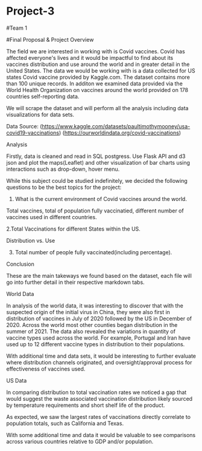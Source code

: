 # Project-3
#Team 1

#Final Proposal & Project Overview

The field we are interested in working with is Covid vaccines. Covid has affected everyone's lives and it would be impactful to find about its vaccines distribution and use around the world and in greater detail in the United States. The data we would be working with is a data collected for US states Covid vaccine provided by Kaggle.com. The dataset contains more than 100 unique records. In additon we examined data provided via the World Health Organization on vaccines around the world provided on 178 countries self-reporting data. 

We will scrape the dataset and will perform all the analysis including data visualizations for data sets. 

Data Source: (https://www.kaggle.com/datasets/paultimothymooney/usa-covid19-vaccinations)
             (https://ourworldindata.org/covid-vaccinations)

Analysis

Firstly, data is cleaned and read in SQL postgress. Use Flask API and d3 json and plot the maps(Leaflet) and other visualization of bar charts 
using interactions such as drop-down, hover menu.

While this subject could be studied indefinitely, we decided the following questions to be the best topics for the project:

1. What is the current environment of Covid vaccines around the world. 

  Total vaccines, total of population fully vaccinatied, different number of vaccines used in different countries. 

2.Total Vaccinations for different States within the US.

  Distribution vs. Use 

3. Total number of people fully vaccinated(including percentage).


Conclusion


These are the main takeways we found based on the dataset, each file will go into further detail in their respective markdown tabs.

World Data

In analysis of the world data, it was interesting to discover that with the suspected origin of the initial virus in China, they were also first in distribution of vaccines in July of 2020 followed by the US in December of 2020. Across the world most other counties began distribution in the summer of 2021. The data also revealed the variations in quantity of vaccine types used across the world. For example, Portugal and Iran have used up to 12 different vaccine types in distribution to their populations. 

With additional time and data sets, it would be interesting to further evaluate where distribution channels originated, and oversight/approval process for effectiveness of vaccines used. 

US Data

In comparing distribution to total vaccination rates we noticed a gap that would suggest the waste associated vaccination distribution likely sourced by temperature requirements and short shelf life of the product. 

As expected, we saw the largest rates of vaccinations directly correlate to population totals, such as California and Texas. 

With some additional time and data it would be valuable to see comparisons across various countries relative to GDP and/or population. 



